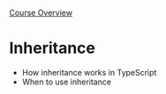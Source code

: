 [Course Overview](../overview.md)
# Inheritance
* How inheritance works in TypeScript
* When to use inheritance
